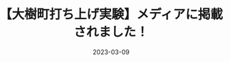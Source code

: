 ---
external: true
url: https://univ-journal.jp/213761/
title: 【大樹町打ち上げ実験】メディアに掲載されました！
description: 2022年度大樹町打上げ実験
date: 2023-03-09
---